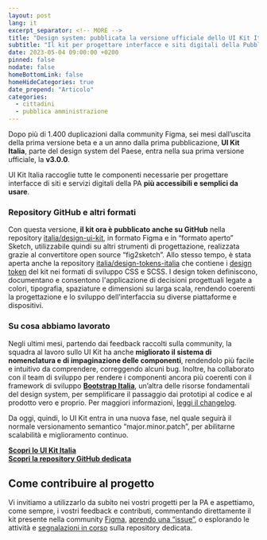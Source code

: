 ```yaml
---
layout: post
lang: it
excerpt_separator: <!-- MORE -->
title: "Design system: pubblicata la versione ufficiale dello UI Kit Italia"
subtitle: "Il kit per progettare interfacce e siti digitali della Pubblica Amministrazione (PA) esce dalla fase beta."
date: 2023-05-04 09:00:00 +0200
pinned: false
nodate: false
homeBottomLink: false
homeHideCategories: true
date_prepend: "Articolo"
categories:
  - cittadini
  - pubblica amministrazione
---
```


<!-- MORE -->
Dopo più di 1.400 duplicazioni dalla community Figma, sei mesi dall’uscita della prima versione beta e a un anno dalla prima pubblicazione, **UI Kit Italia**, parte del design system del Paese, entra nella sua prima versione ufficiale, la **v3.0.0**.

UI Kit Italia raccoglie tutte le componenti necessarie per progettare interfacce di siti e servizi digitali della PA **più accessibili e semplici da usare**.

### Repository GitHub e altri formati
Con questa versione, **il kit ora è pubblicato anche su GitHub** nella repository [italia/design-ui-kit](https://github.com/italia/design-ui-kit/), in formato Figma e in “formato aperto” Sketch, utilizzabile quindi su altri strumenti di progettazione, realizzata grazie al convertitore open source “fig2sketch”. Allo stesso tempo, è stata aperta anche la repository [italia/design-tokens-italia](https://github.com/italia/design-tokens-italia/) che contiene i [design token](https://prossima.designers.italia.it/design-system/fondamenti/design-tokens/) del kit nei formati di sviluppo CSS e SCSS. I design token definiscono, documentano e consentono l'applicazione di decisioni progettuali legate a colori, tipografia, spaziature e dimensioni su larga scala, rendendo coerenti la progettazione e lo sviluppo dell’interfaccia su diverse piattaforme e dispositivi.

### Su cosa abbiamo lavorato
Negli ultimi mesi, partendo dai feedback raccolti sulla community, la squadra al lavoro sullo UI Kit ha anche **migliorato il sistema di nomenclatura e di impaginazione delle componenti**, rendendolo più facile e intuitivo da comprendere, correggendo alcuni bug. Inoltre, ha collaborato con il team di sviluppo per rendere i componenti ancora più coerenti con il framework di sviluppo **[Bootstrap Italia](https://github.com/italia/bootstrap-italia/)**, un’altra delle risorse fondamentali del design system, per semplificare il passaggio dai prototipi al codice e al prodotto vero e proprio. Per maggiori informazioni, [leggi il changelog](https://github.com/italia/design-ui-kit/releases).

Da oggi, quindi, lo UI Kit entra in una nuova fase, nel quale seguirà il normale versionamento semantico “major.minor.patch”, per abilitarne scalabilità e miglioramento continuo.

**[Scopri lo UI Kit Italia](https://www.figma.com/community/file/1105848677422572920)**  
**[Scopri la repository GitHub dedicata](http://github.com/italia/design-ui-kit)**

## Come contribuire al progetto
Vi invitiamo a utilizzarlo da subito nei vostri progetti per la PA e aspettiamo, come sempre, i vostri feedback e contributi, commentando direttamente il kit presente nella community [Figma](https://www.figma.com/community/file/1105848677422572920), [aprendo una “issue”](https://github.com/italia/design-ui-kit/issues/new), o esplorando le attività e [segnalazioni in corso](https://github.com/italia/design-ui-kit/issues) sulla repository dedicata.